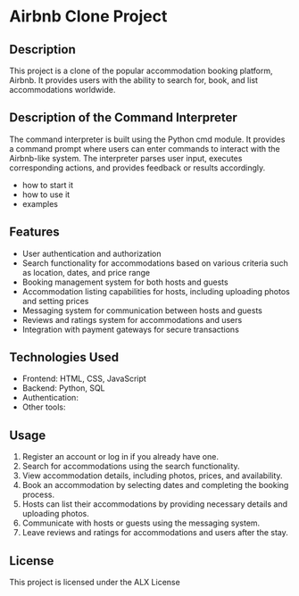 # Airbnb Clone Project

## Description
This project is a clone of the popular accommodation booking platform, Airbnb. It provides users with the ability to search for, book, and list accommodations worldwide.

## Description of the Command Interpreter
The command interpreter is built using the Python cmd module. It provides a command prompt where users can enter commands to interact with the Airbnb-like system. The interpreter parses user input, executes corresponding actions, and provides feedback or results accordingly.

- how to start it
- how to use it
- examples

## Features
- User authentication and authorization
- Search functionality for accommodations based on various criteria such as location, dates, and price range
- Booking management system for both hosts and guests
- Accommodation listing capabilities for hosts, including uploading photos and setting prices
- Messaging system for communication between hosts and guests
- Reviews and ratings system for accommodations and users
- Integration with payment gateways for secure transactions

## Technologies Used
- Frontend: HTML, CSS, JavaScript
- Backend: Python, SQL
- Authentication: 
- Other tools: 


## Usage
1. Register an account or log in if you already have one.
2. Search for accommodations using the search functionality.
3. View accommodation details, including photos, prices, and availability.
4. Book an accommodation by selecting dates and completing the booking process.
5. Hosts can list their accommodations by providing necessary details and uploading photos.
6. Communicate with hosts or guests using the messaging system.
7. Leave reviews and ratings for accommodations and users after the stay.

## License
This project is licensed under the ALX License
